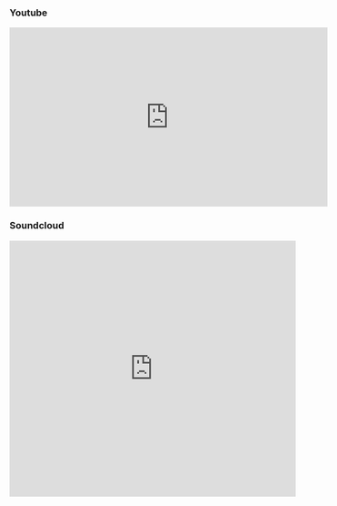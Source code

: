 ### Youtube

<iframe width="560" height="315" src="https://www.youtube.com/embed/mJgj91F2itY" frameborder="0" allowfullscreen></iframe>

### Soundcloud

<iframe width="100%" height="450" scrolling="no" frameborder="no" src="https://w.soundcloud.com/player/?url=https%3A//api.soundcloud.com/tracks/120274469&amp;auto_play=false&amp;hide_related=false&amp;show_comments=true&amp;show_user=true&amp;show_reposts=false&amp;visual=true"></iframe>

